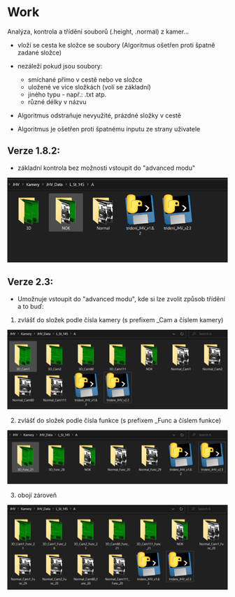 # Work
Analýza, kontrola a třídění souborů (.height, .normal) z kamer...

- vloží se cesta ke složce se soubory (Algoritmus ošetřen proti špatně zadané složce)
- nezáleží pokud jsou soubory: 
  - smíchané přímo v cestě nebo ve složce
  - uložené ve více složkách (volí se základní)
  - jiného typu - např.: .txt atp.
  - různé délky v názvu
                              
- Algoritmus odstraňuje nevyužité, prázdné složky v cestě
- Algoritmus je ošetřen proti špatnému inputu ze strany uživatele

## Verze 1.8.2:
- základní kontrola bez možnosti vstoupit do "advanced modu"

![ukázka verze 1.8.2](images/obrazek182.png)

## Verze 2.3:
- Umožnuje vstoupit do "advanced modu", kde si lze zvolit způsob třídění a to buď: 
1) zvlášť do složek podle čísla kamery (s prefixem _Cam a číslem kamery)

![ukázka verze 2.3-camera](images/23cam.png)

2) zvlášť do složek podle čísla funkce (s prefixem _Func a číslem funkce)

![ukázka verze 2.3-function](images/23func.png)

3) obojí zároveň

![ukázka verze 2.3-both](images/23both.png)
